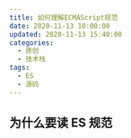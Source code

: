 ```yaml
---
title: 如何理解ECMAScript规范
date: 2020-11-13 10:00:00
updated: 2020-11-13 15:40:00
categories:
  - 原创
  - 技术栈
tags:
  - ES
  - 源码
---
```


## 为什么要读 ES 规范
